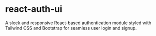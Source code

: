 # react-auth-ui
A sleek and responsive React-based authentication module styled with Tailwind CSS and Bootstrap for seamless user login and signup.
